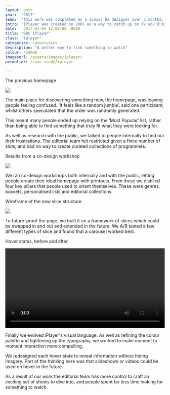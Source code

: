 ```yaml
---
layout: post
year:  "2017"
team:  "This work was completed as a Junior UX designer over 3 months, working closely with Filippo Cuttica, Dimple Gohil and Thomas Arnold."
intro: "iPlayer was created in 2007 as a way to catch up on TV you’d missed. Over time it became a place to discover new shows, too. However, in research sessions we saw that it wasn’t as easy to find something new as it should’ve been."
date:   2017-03-04 12:00:00 -0600
title: "BBC iPlayer"
class: "iplayer"
categories: casestudies
description: "A better way to find something to watch"
colour: F54A98
imagesurl: /assets/images/iplayer/
permalink: /case-study/iplayer

---
```


<div class="image-contain">
<p class="caption">The previous homepage</p>
<div class="screen"><img src="{{page.imagesurl}}1008_Current.png"></div>
</div>



The main place for discovering something new, the homepage, was leaving people feeling confused. ‘It feels like a random jumble’, said one participant, whilst others speculated that the order was randomly generated.  

This meant many people ended up relying on the ‘Most Popular’ list, rather than being able to find something that truly fit what they were looking for. 

As well as research with the public, we talked to people internally to find out their frustrations. The editorial team felt restricted given a finite number of slots, and had no way to create curated collections of programmes.

<div class="image-contain">
<p class="caption">Results from a co-design workshop</p>
<div class="no-screen"><img src="{{page.imagesurl}}iplayer-post-img3.png"></div>
</div>


We ran co-design workshops both internally and with the public, letting people create their ideal homepage with printouts. From these we distilled four key pillars that people used to orient themselves. These were genres, boxsets, personalised lists and editorial collections.


<div class="image-contain">
<p class="caption">Wireframe of the new slice structure</p>
<div class="screen"><img src="{{page.imagesurl}}iplayer-post-img6.png"></div>

</div>


To future-proof the page, we built it on a framework of slices which could be swapped in and out and extended in the future. We A/B tested a few different types of slice and found that a carousel worked best.

<div class="image-contain">
<p class="caption">Hover states, before and after</p>
<div class="no-screen"><video width="100%" autoplay loop controls>
  <source src="{{page.imagesurl}}iPlayer_hover_states.mp4" type="video/mp4">
Your browser does not support videos.
</video>
</div>

</div>

Finally we evolved iPlayer's visual language. As well as refining the colour palette and tightening up the typography, we worked to make moment to moment interaction more compelling. 

We redesigned each hover state to reveal information without hiding imagery. Part of the thinking here was that slideshows or videos could be used on hover in the future.

As a result of our work the editorial team has more control to craft an exciting set of shows to dive into, and people spent far less time looking for something to watch.  




